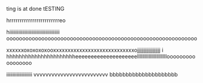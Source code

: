 ting is at done
tESTING

hrrrrrrrrrrrrrrrrrrrrrrrreo

hiiiiiiiiiiiiiiiiiiiiiiiiiiiiiiiiiiiiiii
oooooooooooooooooooooooooooooooooooooooooooooooooooooooooooo

xxxxxxoxoxoxoxooxxxxxxxxxxxxxxxxxxxxxxxxxxxxojjjjjjjjjjjjjjjjjj
 i 
 hhhhhhhhhhhhhhhhhhhhhheeeeeeeeeeeeeeeeeeeelllllllllllllllllllllllooooooooooooooooo

 iiiiiiiiiiiiiiiiiiii vvvvvvvvvvvvvvvvvvvvvvvvv bbbbbbbbbbbbbbbbbbbbb
